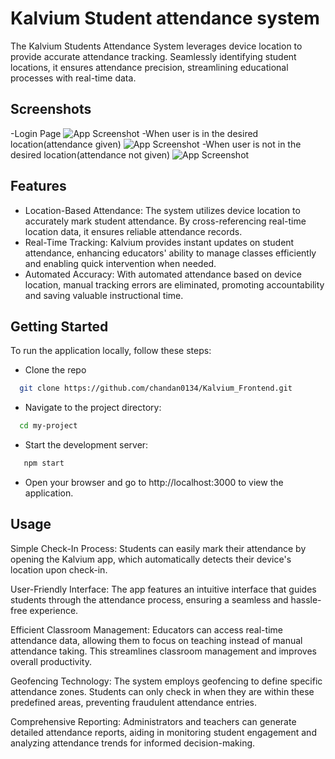 
# Kalvium Student attendance system

The Kalvium Students Attendance System leverages device location to provide accurate attendance tracking. Seamlessly identifying student locations, it ensures attendance precision, streamlining educational processes with real-time data.
## Screenshots
-Login Page
![App Screenshot](https://github.com/chandan0134/Kalvium_Frontend/blob/master/Screenshot%20(801).png?raw=true)
-When user is in the desired location(attendance given)
![App Screenshot](https://github.com/chandan0134/Kalvium_Frontend/blob/master/Screenshot%20(802).png?raw=true)
-When user is not in the desired location(attendance not given)
![App Screenshot](https://github.com/chandan0134/Kalvium_Frontend/blob/master/Screenshot%20(803).png?raw=true)

## Features

- Location-Based Attendance: The system utilizes device location to accurately mark student attendance. By cross-referencing real-time location data, it ensures reliable attendance records.
- Real-Time Tracking: Kalvium provides instant updates on student attendance, enhancing educators' ability to manage classes efficiently and enabling quick intervention when needed.
- Automated Accuracy: With automated attendance based on device location, manual tracking errors are eliminated, promoting accountability and saving valuable instructional time.

## Getting Started

To run the application locally, follow these steps:

- Clone the repo

```bash
  git clone https://github.com/chandan0134/Kalvium_Frontend.git

```
- Navigate to the project directory:

```bash
  cd my-project
```
- Start the development server:

```bash
   npm start
```
- Open your browser and go to http://localhost:3000 to view the application.
  
## Usage
Simple Check-In Process: Students can easily mark their attendance by opening the Kalvium app, which automatically detects their device's location upon check-in.

User-Friendly Interface: The app features an intuitive interface that guides students through the attendance process, ensuring a seamless and hassle-free experience.

Efficient Classroom Management: Educators can access real-time attendance data, allowing them to focus on teaching instead of manual attendance taking. This streamlines classroom management and improves overall productivity.

Geofencing Technology: The system employs geofencing to define specific attendance zones. Students can only check in when they are within these predefined areas, preventing fraudulent attendance entries.

Comprehensive Reporting: Administrators and teachers can generate detailed attendance reports, aiding in monitoring student engagement and analyzing attendance trends for informed decision-making.
